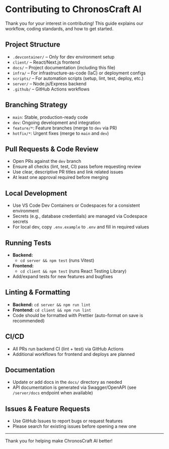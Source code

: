 # Contributing to ChronosCraft AI

Thank you for your interest in contributing! This guide explains our workflow, coding standards, and how to get started.

## Project Structure

- `.devcontainer/` – Only for dev environment setup
- `client/` – React/Next.js frontend
- `docs/` – Project documentation (including this file)
- `infra/` – For infrastructure-as-code (IaC) or deployment configs
- `scripts/` – For automation scripts (setup, lint, test, deploy, etc.)
- `server/` – Node.js/Express backend
- `.github/` – GitHub Actions workflows

## Branching Strategy

- `main`: Stable, production-ready code
- `dev`: Ongoing development and integration
- `feature/*`: Feature branches (merge to `dev` via PR)
- `hotfix/*`: Urgent fixes (merge to `main` and `dev`)

## Pull Requests & Code Review

- Open PRs against the `dev` branch
- Ensure all checks (lint, test, CI) pass before requesting review
- Use clear, descriptive PR titles and link related issues
- At least one approval required before merging

## Local Development

- Use VS Code Dev Containers or Codespaces for a consistent environment
- Secrets (e.g., database credentials) are managed via Codespace secrets
- For local dev, copy `.env.example` to `.env` and fill in required values

## Running Tests

- **Backend:**
  - `cd server && npm test` (runs Vitest)
- **Frontend:**
  - `cd client && npm test` (runs React Testing Library)
- Add/expand tests for new features and bugfixes

## Linting & Formatting

- **Backend:** `cd server && npm run lint`
- **Frontend:** `cd client && npm run lint`
- Code should be formatted with Prettier (auto-format on save is recommended)

## CI/CD

- All PRs run backend CI (lint + test) via GitHub Actions
- Additional workflows for frontend and deploys are planned

## Documentation

- Update or add docs in the `docs/` directory as needed
- API documentation is generated via Swagger/OpenAPI (see `/server/docs` endpoint when available)

## Issues & Feature Requests

- Use GitHub Issues to report bugs or request features
- Please search for existing issues before opening a new one

---

Thank you for helping make ChronosCraft AI better!
